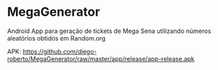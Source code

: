 # MegaGenerator
Android App para geração de tickets de Mega Sena utilizando números aleatórios obtidos em Random.org

APK: https://github.com/diego-roberto/MegaGenerator/raw/master/app/release/app-release.apk
